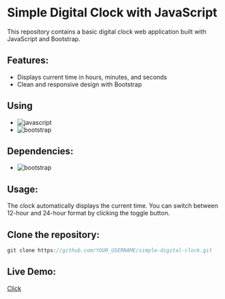 # Simple Digital Clock with JavaScript

This repository contains a basic digital clock web application built with JavaScript and Bootstrap.

## Features:

- Displays current time in hours, minutes, and seconds
- Clean and responsive design with Bootstrap

## Using

- ![javascript](https://img.shields.io/badge/javascript-blue?logo=javascript)
- ![bootstrap](https://img.shields.io/badge/bootstrap-white?logo=bootstrap)

## Dependencies:

- ![bootstrap](https://img.shields.io/badge/bootstrap-white?logo=bootstrap)

## Usage:

The clock automatically displays the current time. You can switch between 12-hour and 24-hour format by clicking the toggle button.

## Clone the repository:

```javascript
git clone https://github.com/YOUR_USERNAME/simple-digital-clock.git
```

## Live Demo:

[Click]()
